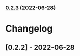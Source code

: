 

### [0.2.3](https://github.com/marklidenberg/lessmore/compare/release-0.2.2...release-0.2.3) (2022-06-28)

# Changelog

## [0.2.2] - 2022-06-28
